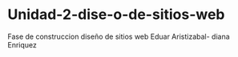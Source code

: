# Unidad-2-dise-o-de-sitios-web
Fase de construccion diseño de sitios web Eduar Aristizabal- diana Enriquez
